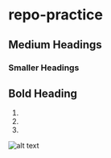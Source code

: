# repo-practice
## Medium Headings 
### Smaller Headings  

## **Bold Heading**

1.
1.
1.

![alt text](https://images.app.goo.gl/SFvZWx2rKG5YGVms8) 